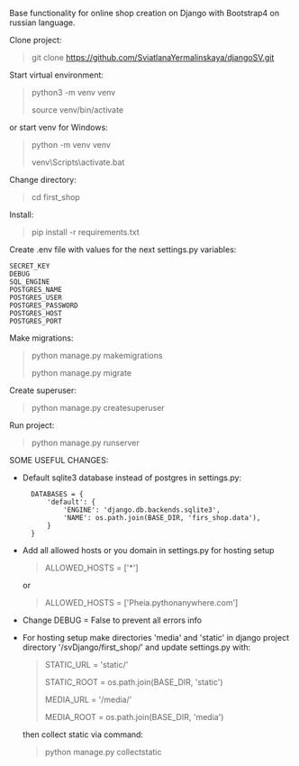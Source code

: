 Base functionality for online shop creation on Django with Bootstrap4 on russian language. 

Clone project:
> git clone https://github.com/SviatlanaYermalinskaya/djangoSV.git

Start virtual environment:
> python3 -m venv venv
> 
> source venv/bin/activate 

or start venv for Windows:
> python -m venv venv
> 
> venv\Scripts\activate.bat

Change directory:
> cd first_shop

Install:
> pip install -r requirements.txt

Create .env file with values for the next settings.py variables:

    SECRET_KEY
    DEBUG
    SQL_ENGINE
    POSTGRES_NAME
    POSTGRES_USER
    POSTGRES_PASSWORD
    POSTGRES_HOST
    POSTGRES_PORT

Make migrations:
> python manage.py makemigrations
> 
> python manage.py migrate

Create superuser:
> python manage.py createsuperuser

Run project:
> python manage.py runserver

SOME USEFUL CHANGES:

* Default sqlite3 database instead of postgres in settings.py:

        DATABASES = {
            'default': {
                'ENGINE': 'django.db.backends.sqlite3',
                'NAME': os.path.join(BASE_DIR, 'firs_shop.data'),
            }
        }

* Add all allowed hosts or you domain in settings.py for hosting setup

  >ALLOWED_HOSTS = ['*']

  or
  
    >ALLOWED_HOSTS = ['Pheia.pythonanywhere.com']

* Change DEBUG = False to prevent all errors info 
* For hosting setup make directories 'media' and 'static' 
in django project directory '/svDjango/first_shop/' and update 
settings.py with:

   >STATIC_URL = 'static/'
   >
   >STATIC_ROOT = os.path.join(BASE_DIR, 'static')
   >
   >MEDIA_URL = '/media/'
   >
   >MEDIA_ROOT = os.path.join(BASE_DIR, 'media')

  then collect static via command:

  > python manage.py collectstatic
